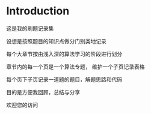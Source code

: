 # Introduction

这是我的刷题记录集

设想是按照题目的知识点做分门别类地记录

每个大章节按由浅入深的算法学习的阶段进行划分

章节内的每一个页是一个算法专题， 维护一个子页记录表格

每个页下子页记录一道题的题目，解题思路和代码

目的是方便我回顾，总结与分享

欢迎您的访问
